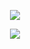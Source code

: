 <p align="center"

![](https://komarev.com/ghpvc/?username=bloody-bunny&color=EE1C25&label=✧+Bunnies)

</p>
<p align="center">
<img src="https://github.com/bloody-bunny/bloody/blob/main/bb%26nitoru_20250713184621.png"/>
</p>



<!--
**bloody-bunny/bloody-bunny** is a ✨ _special_ ✨ repository because its `README.md` (this file) appears on your GitHub profile.

Here are some ideas to get you started:

- 🔭 I’m currently working on ...
- 🌱 I’m currently learning ...
- 👯 I’m looking to collaborate on ...
- 🤔 I’m looking for help with ...
- 💬 Ask me about ...
- 📫 How to reach me: ...
- 😄 Pronouns: ...
- ⚡ Fun fact: ...
-->
